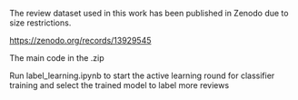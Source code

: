 The review dataset used in this work has been published in Zenodo due to size restrictions.

https://zenodo.org/records/13929545

The main code in the .zip 

Run label_learning.ipynb to start the active learning round for classifier training and select the trained model to label more reviews
